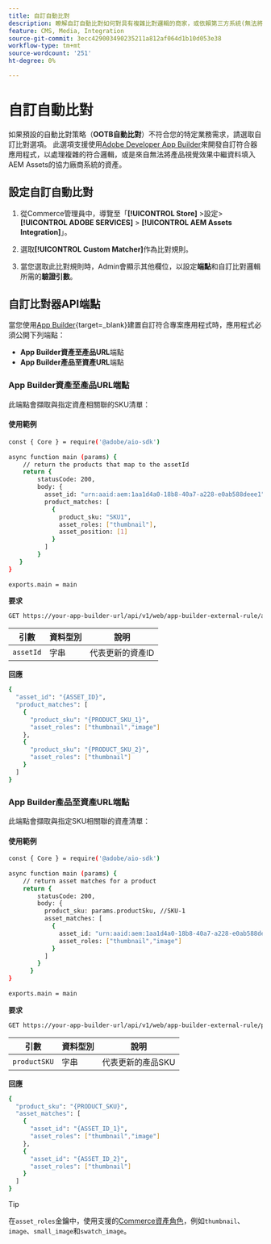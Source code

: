 ```yaml
---
title: 自訂自動比對
description: 瞭解自訂自動比對如何對具有複雜比對邏輯的商家，或依賴第三方系統(無法將產品視覺效果中繼資料填入AEM Assets)的商戶特別有用。
feature: CMS, Media, Integration
source-git-commit: 3ecc429003490235211a812af064d1b10d053e38
workflow-type: tm+mt
source-wordcount: '251'
ht-degree: 0%

---
```



# 自訂自動比對

如果預設的自動比對策略（**OOTB自動比對**）不符合您的特定業務需求，請選取自訂比對選項。 此選項支援使用[Adobe Developer App Builder](https://experienceleague.adobe.com/zh-hant/docs/commerce-learn/tutorials/adobe-developer-app-builder/introduction-to-app-builder)來開發自訂符合器應用程式，以處理複雜的符合邏輯，或是來自無法將產品視覺效果中繼資料填入AEM Assets的協力廠商系統的資產。

## 設定自訂自動比對

1. 從Commerce管理員中，導覽至「**[!UICONTROL Store]** >設定> **[!UICONTROL ADOBE SERVICES]** > **[!UICONTROL AEM Assets Integration]**」。

1. 選取&#x200B;**[!UICONTROL Custom Matcher]**&#x200B;作為比對規則。

1. 當您選取此比對規則時，Admin會顯示其他欄位，以設定&#x200B;**端點**&#x200B;和自訂比對邏輯所需的&#x200B;**驗證引數**。

## 自訂比對器API端點

當您使用[App Builder](https://experienceleague.adobe.com/zh-hant/docs/commerce-learn/tutorials/adobe-developer-app-builder/introduction-to-app-builder){target=_blank}建置自訂符合專案應用程式時，應用程式必須公開下列端點：

* **App Builder資產至產品URL**&#x200B;端點
* **App Builder產品至資產URL**&#x200B;端點

### App Builder資產至產品URL端點

此端點會擷取與指定資產相關聯的SKU清單：

#### 使用範例

```bash
const { Core } = require('@adobe/aio-sdk')
 
async function main (params) {
    // return the products that map to the assetId
    return {
        statusCode: 200,
        body: {
          asset_id: "urn:aaid:aem:1aa1d4a0-18b8-40a7-a228-e0ab588deee1",
          product_matches: [
            {
              product_sku: "SKU1",
              asset_roles: ["thumbnail"],
              asset_position: [1]
            }
          ]
        }
   }
}
 
exports.main = main
```

**要求**

```bash
GET https://your-app-builder-url/api/v1/web/app-builder-external-rule/asset-to-product
```

| 引數 | 資料型別 | 說明 |
| --- | --- | --- |
| `assetId` | 字串 | 代表更新的資產ID |

**回應**

```bash
{
  "asset_id": "{ASSET_ID}",
  "product_matches": [
    {
      "product_sku": "{PRODUCT_SKU_1}",
      "asset_roles": ["thumbnail","image"]
    },
    {
      "product_sku": "{PRODUCT_SKU_2}",
      "asset_roles": ["thumbnail"]
    }
  ]
}
```

### App Builder產品至資產URL端點

此端點會擷取與指定SKU相關聯的資產清單：

#### 使用範例

```bash
const { Core } = require('@adobe/aio-sdk')
 
async function main (params) {
    // return asset matches for a product
    return {
        statusCode: 200,
        body: {
          product_sku: params.productSku, //SKU-1
          asset_matches: [
            {
              asset_id: "urn:aaid:aem:1aa1d4a0-18b8-40a7-a228-e0ab588deee1",
              asset_roles: ["thumbnail","image"]
            }
          ]
        }
      }
}
 
exports.main = main
```

**要求**

```bash
GET https://your-app-builder-url/api/v1/web/app-builder-external-rule/product-to-asset
```

| 引數 | 資料型別 | 說明 |
| --- | --- | --- |
| `productSKU` | 字串 | 代表更新的產品SKU |

**回應**

```bash
{
  "product_sku": "{PRODUCT_SKU}",
  "asset_matches": [
    {
      "asset_id": "{ASSET_ID_1}",
      "asset_roles": ["thumbnail","image"]
    },
    {
      "asset_id": "{ASSET_ID_2}",
      "asset_roles": ["thumbnail"]
    }
  ]
}
```

>[!TIP]
>
> 在`asset_roles`金鑰中，使用支援的[Commerce資產角色](https://experienceleague.adobe.com/zh-hant/docs/commerce-admin/catalog/products/digital-assets/product-image#image-roles)，例如`thumbnail`、`image`、`small_image`和`swatch_image`。

